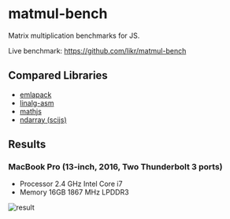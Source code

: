 # matmul-bench

Matrix multiplication benchmarks for JS.

Live benchmark: https://github.com/likr/matmul-bench

## Compared Libraries

* [emlapack](https://github.com/likr/emlapack)
* [linalg-asm](https://github.com/likr/linalg-asm)
* [mathjs](http://mathjs.org/)
* [ndarray (scijs)](https://github.com/scijs/ndarray)

## Results

### MacBook Pro (13-inch, 2016, Two Thunderbolt 3 ports)

* Processor 2.4 GHz Intel Core i7
* Memory 16GB 1867 MHz LPDDR3

![result](https://raw.githubusercontent.com/likr/matmul-bench/master/figs/result.png)
